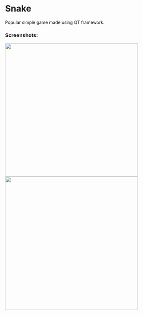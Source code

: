 # Snake
Popular simple game made using QT framework.

### Screenshots:
<img src="https://user-images.githubusercontent.com/53357476/62020948-9d7ae600-b1cd-11e9-9546-c45a74009213.png" width="430"> <img src="https://user-images.githubusercontent.com/53357476/62020951-9eac1300-b1cd-11e9-8865-ab0696f22991.png" width="430">
